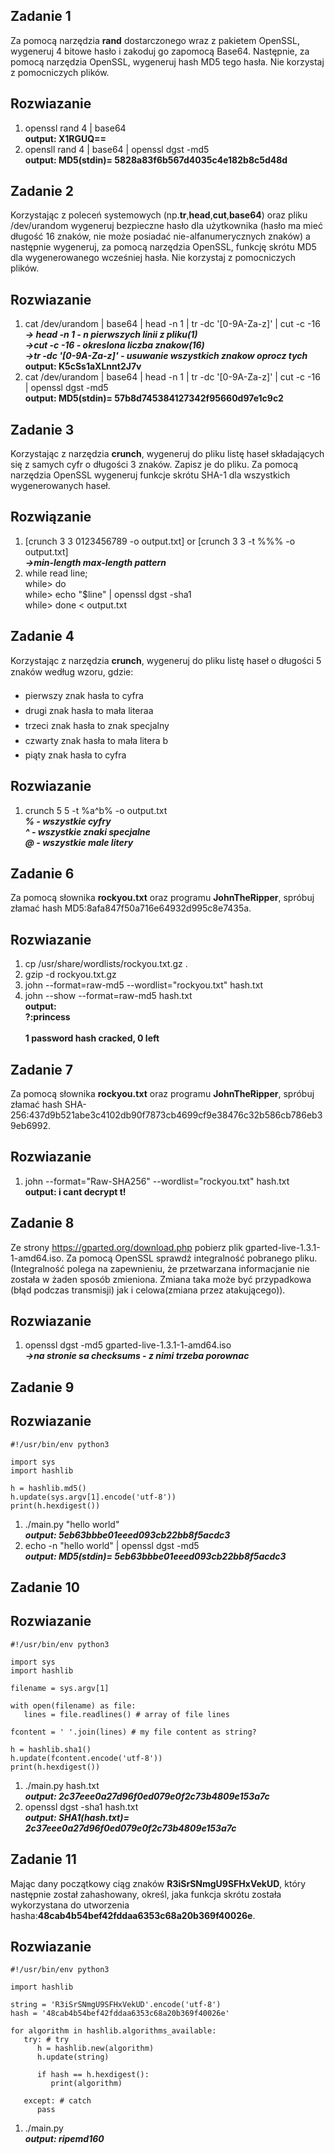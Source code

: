 ## Zadanie 1

Za pomocą narzędzia **rand** dostarczonego wraz z pakietem OpenSSL, wygeneruj 4 bitowe hasło i zakoduj go zapomocą  Base64.  Następnie,  za  pomocą  narzędzia OpenSSL,  wygeneruj  hash  MD5  tego  hasła.  Nie  korzystaj  z pomocniczych plików.

## Rozwiazanie

1. openssl rand 4 | base64\
**output: X1RGUQ==**
2. opensll rand 4 | base64 | openssl dgst -md5\
**output: MD5(stdin)= 5828a83f6b567d4035c4e182b8c5d48d**

## Zadanie 2

Korzystając z poleceń systemowych (np.**tr**,**head**,**cut**,**base64**) oraz pliku /dev/urandom wygeneruj bezpieczne hasło  dla  użytkownika  (hasło  ma  mieć  długość  16  znaków,  nie  może  posiadać  nie-alfanumerycznych  znaków)  a następnie wygeneruj, za  pomocą  narzędzia OpenSSL, funkcję  skrótu MD5 dla wygenerowanego wcześniej hasła. Nie korzystaj z pomocniczych plików.

## Rozwiazanie

1. cat /dev/urandom | base64 | head -n 1 | tr -dc '[0-9A-Za-z]' | cut -c -16\
***-> head -n 1 - n pierwszych linii z pliku(1)***\
***->cut -c -16 - okreslona liczba znakow(16)***\
***->tr -dc '[0-9A-Za-z]' - usuwanie wszystkich znakow oprocz tych***\
**output: K5cSs1aXLnnt2J7v**
2. cat /dev/urandom | base64 | head -n 1 | tr -dc '[0-9A-Za-z]' | cut -c -16 | openssl dgst -md5\
**output: MD5(stdin)= 57b8d745384127342f95660d97e1c9c2**

## Zadanie 3 

Korzystając z narzędzia **crunch**, wygeneruj do pliku listę haseł składających się z samych cyfr o długości 3 znaków. Zapisz je do pliku. Za pomocą narzędzia OpenSSL wygeneruj funkcje skrótu SHA-1 dla wszystkich wygenerowanych haseł.

## Rozwiązanie

1. [crunch 3 3 0123456789 -o output.txt] or [crunch 3 3 -t %%% -o output.txt]<br/>
***->min-length max-length pattern***
2. while read line;                                                       
while> do                           
while> echo "$line" | openssl dgst -sha1\
while> done < output.txt   

## Zadanie 4

Korzystając z narzędzia **crunch**, wygeneruj do pliku listę haseł o długości 5 znaków według wzoru, gdzie:
* pierwszy znak hasła to cyfra
* drugi znak hasła to mała literaa
* trzeci znak hasła to znak specjalny
* czwarty znak hasła to mała litera b
* piąty znak hasła to cyfra

## Rozwiazanie

1. crunch 5 5 -t %a^b% -o output.txt<br/>
***% - wszystkie cyfry<br/>^ - wszystkie znaki specjalne<br/>@ - wszystkie male litery***


## Zadanie 6

Za pomocą słownika **rockyou.txt** oraz programu **JohnTheRipper**, spróbuj złamać hash MD5:8afa847f50a716e64932d995c8e7435a.

## Rozwiazanie

1. cp /usr/share/wordlists/rockyou.txt.gz .
2. gzip -d rockyou.txt.gz
3. john --format=raw-md5 --wordlist="rockyou.txt" hash.txt
4. john --show --format=raw-md5 hash.txt<br/>
**output: <br/>?:princess<br/><br/>1 password hash cracked, 0 left**

## Zadanie 7

Za pomocą słownika **rockyou.txt** oraz programu **JohnTheRipper**, spróbuj złamać hash SHA-256:437d9b521abe3c4102db90f7873cb4699cf9e38476c32b586cb786eb39eb6992.

## Rozwiazanie

1. john --format="Raw-SHA256" --wordlist="rockyou.txt" hash.txt<br/>
**output: i cant decrypt t!**

## Zadanie 8

Ze strony https://gparted.org/download.php pobierz plik gparted-live-1.3.1-1-amd64.iso. Za pomocą OpenSSL sprawdź integralność pobranego pliku. (Integralność polega na zapewnieniu, że przetwarzana informacjanie nie została w żaden sposób zmieniona. Zmiana taka może być przypadkowa (błąd podczas transmisji) jak i celowa(zmiana przez atakującego)).

## Rozwiazanie

1. openssl dgst -md5 gparted-live-1.3.1-1-amd64.iso<br/>
***->na stronie sa checksums - z nimi trzeba porownac***

## Zadanie 9

## Rozwiazanie

```
#!/usr/bin/env python3

import sys
import hashlib

h = hashlib.md5()
h.update(sys.argv[1].encode('utf-8'))
print(h.hexdigest())
```

1. ./main.py "hello world"<br/>
***output: 5eb63bbbe01eeed093cb22bb8f5acdc3***
2. echo -n "hello world" | openssl dgst -md5<br/>
***output: MD5(stdin)= 5eb63bbbe01eeed093cb22bb8f5acdc3***

## Zadanie 10

## Rozwiazanie

```
#!/usr/bin/env python3

import sys
import hashlib

filename = sys.argv[1]

with open(filename) as file:
   lines = file.readlines() # array of file lines

fcontent = ' '.join(lines) # my file content as string?

h = hashlib.sha1()
h.update(fcontent.encode('utf-8'))
print(h.hexdigest())
```

1. ./main.py hash.txt<br/>
***output: 2c37eee0a27d96f0ed079e0f2c73b4809e153a7c***
2. openssl dgst -sha1 hash.txt<br/>
***output: SHA1(hash.txt)= 2c37eee0a27d96f0ed079e0f2c73b4809e153a7c***

## Zadanie 11

Mając dany początkowy ciąg znaków **R3iSrSNmgU9SFHxVekUD**, który następnie został zahashowany, określ, jaka funkcja skrótu została wykorzystana do utworzenia hasha:**48cab4b54bef42fddaa6353c68a20b369f40026e**.

## Rozwiazanie

```
#!/usr/bin/env python3

import hashlib

string = 'R3iSrSNmgU9SFHxVekUD'.encode('utf-8')
hash = '48cab4b54bef42fddaa6353c68a20b369f40026e'

for algorithm in hashlib.algorithms_available:
   try: # try
      h = hashlib.new(algorithm)
      h.update(string)

      if hash == h.hexdigest():
         print(algorithm)

   except: # catch
      pass
```

1. ./main.py<br/>
***output: ripemd160***




